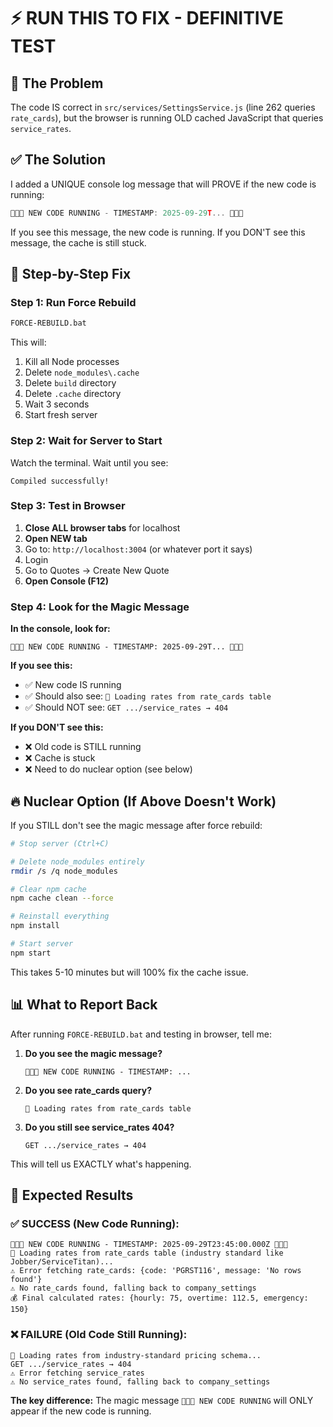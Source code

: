 # ⚡ RUN THIS TO FIX - DEFINITIVE TEST

## 🎯 The Problem

The code IS correct in `src/services/SettingsService.js` (line 262 queries `rate_cards`), but the browser is running OLD cached JavaScript that queries `service_rates`.

## ✅ The Solution

I added a UNIQUE console log message that will PROVE if the new code is running:

```javascript
🚀🚀🚀 NEW CODE RUNNING - TIMESTAMP: 2025-09-29T... 🚀🚀🚀
```

If you see this message, the new code is running.
If you DON'T see this message, the cache is still stuck.

## 🚀 Step-by-Step Fix

### Step 1: Run Force Rebuild

```bash
FORCE-REBUILD.bat
```

This will:
1. Kill all Node processes
2. Delete `node_modules\.cache`
3. Delete `build` directory
4. Delete `.cache` directory
5. Wait 3 seconds
6. Start fresh server

### Step 2: Wait for Server to Start

Watch the terminal. Wait until you see:
```
Compiled successfully!
```

### Step 3: Test in Browser

1. **Close ALL browser tabs** for localhost
2. **Open NEW tab**
3. Go to: `http://localhost:3004` (or whatever port it says)
4. Login
5. Go to Quotes → Create New Quote
6. **Open Console (F12)**

### Step 4: Look for the Magic Message

**In the console, look for:**
```
🚀🚀🚀 NEW CODE RUNNING - TIMESTAMP: 2025-09-29T... 🚀🚀🚀
```

**If you see this:**
- ✅ New code IS running
- ✅ Should also see: `🔧 Loading rates from rate_cards table`
- ✅ Should NOT see: `GET .../service_rates → 404`

**If you DON'T see this:**
- ❌ Old code is STILL running
- ❌ Cache is stuck
- ❌ Need to do nuclear option (see below)

## 🔥 Nuclear Option (If Above Doesn't Work)

If you STILL don't see the magic message after force rebuild:

```bash
# Stop server (Ctrl+C)

# Delete node_modules entirely
rmdir /s /q node_modules

# Clear npm cache
npm cache clean --force

# Reinstall everything
npm install

# Start server
npm start
```

This takes 5-10 minutes but will 100% fix the cache issue.

## 📊 What to Report Back

After running `FORCE-REBUILD.bat` and testing in browser, tell me:

1. **Do you see the magic message?**
   ```
   🚀🚀🚀 NEW CODE RUNNING - TIMESTAMP: ...
   ```

2. **Do you see rate_cards query?**
   ```
   🔧 Loading rates from rate_cards table
   ```

3. **Do you still see service_rates 404?**
   ```
   GET .../service_rates → 404
   ```

This will tell us EXACTLY what's happening.

## 🎯 Expected Results

### ✅ SUCCESS (New Code Running):
```
🚀🚀🚀 NEW CODE RUNNING - TIMESTAMP: 2025-09-29T23:45:00.000Z 🚀🚀🚀
🔧 Loading rates from rate_cards table (industry standard like Jobber/ServiceTitan)...
⚠️ Error fetching rate_cards: {code: 'PGRST116', message: 'No rows found'}
⚠️ No rate_cards found, falling back to company_settings
💰 Final calculated rates: {hourly: 75, overtime: 112.5, emergency: 150}
```

### ❌ FAILURE (Old Code Still Running):
```
🔧 Loading rates from industry-standard pricing schema...
GET .../service_rates → 404
⚠️ Error fetching service_rates
⚠️ No service_rates found, falling back to company_settings
```

**The key difference:** The magic message `🚀🚀🚀 NEW CODE RUNNING` will ONLY appear if the new code is running.


